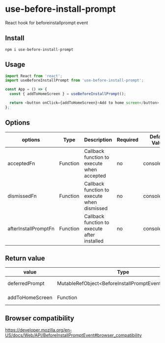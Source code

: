 # use-before-install-prompt

React hook for beforeinstallprompt event

## Install

```
npm i use-before-install-prompt
```

## Usage

<!-- [Live Demo(Code Sandbox)](https://codesandbox.io/s/react-daily-hooksuse-axios-example-kur53) -->

```js
import React from 'react';
import useBeforeInstallPrompt from 'use-before-install-prompt';

const App = () => {
  const { addToHomeScreen } = useBeforeInstallPrompt();

  return <button onClick={addToHomeScreen}>Add to home screen</button>;
};
```

## Options

| options              | Type     | Description                                  | Required | Default Value |
| -------------------- | -------- | -------------------------------------------- | -------- | ------------- |
| acceptedFn           | Function | Callback function to execute when accepted   | no       | console.log() |
| dismissedFn          | Function | Callback function to execute when dismissed  | no       | console.log() |
| afterInstallPromptFn | Function | Callback function to execute after installed | no       | console.log() |

## Return value

| value           | Type                                                  | Description                 |
| --------------- | ----------------------------------------------------- | --------------------------- |
| deferredPrompt  | MutableRefObject<BeforeInstallPromptEvent\|undefined> | deferredPrompt Ref          |
| addToHomeScreen | Function                                              | Add to home screen function |

## Browser compatibility

https://developer.mozilla.org/en-US/docs/Web/API/BeforeInstallPromptEvent#browser_compatibility
